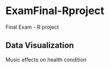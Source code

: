 # ExamFinal-Rproject
Final Exam - R project 

## Data Visualization

Music effects on health condition

